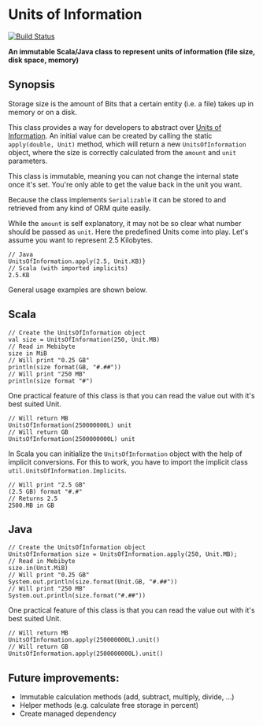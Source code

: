 # Units of Information

[![Build Status](https://travis-ci.org/randm-ch/units-of-information.svg?branch=master)](https://travis-ci.org/randm-ch/units-of-information)

**An immutable Scala/Java class to represent units of information (file size, disk space, memory)**

## Synopsis

Storage size is the amount of Bits that a certain entity (i.e. a file) takes up in memory or on a disk.

This class provides a way for developers to abstract over [Units of Information](https://en.wikipedia.org/wiki/Units_of_information). An initial value can be created by calling the static `apply(double, Unit)` method, which will return a new `UnitsOfInformation` object, where the size is correctly calculated from the `amount` and `unit` parameters.

This class is immutable, meaning you can not change the internal state once it's set. You're only able to get the value back in the unit you want.

Because the class implements `Serializable` it can be stored to and retrieved from any kind of ORM quite easily.

While the `amount` is self explanatory, it may not be so clear what number should be passed as `unit`. Here the predefined Units come into play. Let's assume you want to represent 2.5 Kilobytes.

    // Java
    UnitsOfInformation.apply(2.5, Unit.KB)}
    // Scala (with imported implicits)
    2.5.KB

General usage examples are shown below.

## Scala

    // Create the UnitsOfInformation object
    val size = UnitsOfInformation(250, Unit.MB)
    // Read in Mebibyte
    size in MiB
    // Will print "0.25 GB"
    println(size format(GB, "#.##"))
    // Will print "250 MB"
    println(size format "#")

One practical feature of this class is that you can read the value out with it's best suited Unit.

    // Will return MB
    UnitsOfInformation(250000000L) unit
    // Will return GB
    UnitsOfInformation(2500000000L) unit

In Scala you can initialize the `UnitsOfInformation` object with the help of implicit conversions. For this to work, you have to import the implicit class `util.UnitsOfInformation.Implicits`.

    // Will print "2.5 GB"
    (2.5 GB) format "#.#"
    // Returns 2.5
    2500.MB in GB

## Java

    // Create the UnitsOfInformation object
    UnitsOfInformation size = UnitsOfInformation.apply(250, Unit.MB);
    // Read in Mebibyte
    size.in(Unit.MiB)
    // Will print "0.25 GB"
    System.out.println(size.format(Unit.GB, "#.##"))
    // Will print "250 MB"
    System.out.println(size.format("#.##"))

One practical feature of this class is that you can read the value out with it's best suited Unit.

    // Will return MB
    UnitsOfInformation.apply(250000000L).unit()
    // Will return GB
    UnitsOfInformation.apply(2500000000L).unit()

## Future improvements:
 - Immutable calculation methods (add, subtract, multiply, divide, ...)
 - Helper methods (e.g. calculate free storage in percent)
 - Create managed dependency
